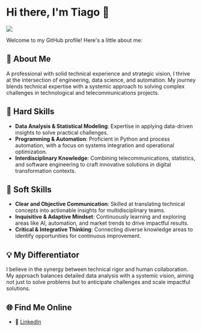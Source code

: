 # Hi there, I'm Tiago 👋

<img src="{https://img.shields.io/badge/-HuggingFace-FDEE21?style=for-the-badge&logo=HuggingFace&logoColor=black}" />


Welcome to my GitHub profile! Here's a little about me:

## 🚀 About Me
A professional with solid technical experience and strategic vision, I thrive at the intersection of engineering, data science, and automation. My journey blends technical expertise with a systemic approach to solving complex challenges in technological and telecommunications projects.

## 🔹 Hard Skills
- **Data Analysis & Statistical Modeling**: Expertise in applying data-driven insights to solve practical challenges.
- **Programming & Automation**: Proficient in Python and process automation, with a focus on systems integration and operational optimization.
- **Interdisciplinary Knowledge**: Combining telecommunications, statistics, and software engineering to craft innovative solutions in digital transformation contexts.

## 🔹 Soft Skills
- **Clear and Objective Communication**: Skilled at translating technical concepts into actionable insights for multidisciplinary teams.
- **Inquisitive & Adaptive Mindset**: Continuously learning and exploring areas like AI, automation, and market trends to drive impactful results.
- **Critical & Integrative Thinking**: Connecting diverse knowledge areas to identify opportunities for continuous improvement.

## 💡 My Differentiator
I believe in the synergy between technical rigor and human collaboration. My approach balances detailed data analysis with a systemic vision, aiming not just to solve problems but to anticipate challenges and scale impactful solutions.

## 🌐 Find Me Online
- 💼 [LinkedIn](https://www.linkedin.com/in/tiago-beltrao-lacerda-pmp/)

